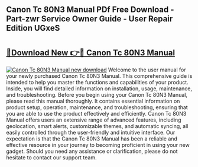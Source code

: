 ## Canon Tc 80N3 Manual PDf Free Download - Part-zwr Service Owner Guide - User Repair Edition UGxeS

# <h2><a href="http://cf29333.oget.top/?id=Canon+Tc+80N3+Manual">🔗Download New 👉🔴 Canon Tc 80N3 Manual</a></h2>

[![Canon Tc 80N3 Manual new download](https://i.imgur.com/5g1atiW.png)](http://cf29333.oget.top/?id=Canon+Tc+80N3+Manual)
Welcome to the user manual for your newly purchased Canon Tc 80N3 Manual. This comprehensive guide is intended to help you master the functions and capabilities of your product. Inside, you will find detailed information on installation, usage, maintenance, and troubleshooting. Before you begin using your Canon Tc 80N3 Manual, please read this manual thoroughly. It contains essential information on product setup, operation, maintenance, and troubleshooting, ensuring that you are able to use the product effectively and efficiently. Canon Tc 80N3 Manual offers users an extensive range of advanced features, including geolocation, smart alerts, customizable themes, and automatic syncing, all easily controlled through the user-friendly and intuitive interface. Our expectation is that the Canon Tc 80N3 Manual has been a reliable and effective resource in your journey to becoming proficient in using your new gadget. Should you need any assistance or clarification, please do not hesitate to contact our support team.
